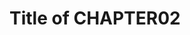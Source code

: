 # Title of CHAPTER02

[START revision history]: <>
[END revision history]: <>

[START toc]: <>
[END toc]: <>

